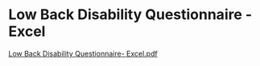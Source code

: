 # Low Back Disability Questionnaire - Excel

[Low Back Disability Questionnaire- Excel.pdf](Low%20Back%20Disability%20Questionnaire%20-%20Excel%2049cc40d9145f429ba5d86f54474c2599/Low_Back_Disability_Questionnaire-_Excel.pdf)